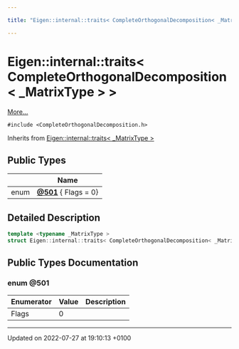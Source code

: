 ```yaml
---

title: "Eigen::internal::traits< CompleteOrthogonalDecomposition< _MatrixType > >"

---
```


# Eigen::internal::traits< CompleteOrthogonalDecomposition< _MatrixType > >



 [More...](#detailed-description)


`#include <CompleteOrthogonalDecomposition.h>`

Inherits from [Eigen::internal::traits< _MatrixType >](http://example.org/classes/structeigen_1_1internal_1_1traits/)

## Public Types

|                | Name           |
| -------------- | -------------- |
| enum| **[@501](http://example.org/classes/structeigen_1_1internal_1_1traits_3_01completeorthogonaldecomposition_3_01__matrixtype_01_4_01_4/#enum-@501)** { Flags = 0} |

## Detailed Description

```cpp
template <typename _MatrixType >
struct Eigen::internal::traits< CompleteOrthogonalDecomposition< _MatrixType > >;
```

## Public Types Documentation

### enum @501

| Enumerator | Value | Description |
| ---------- | ----- | ----------- |
| Flags | 0|   |




-------------------------------

Updated on 2022-07-27 at 19:10:13 +0100